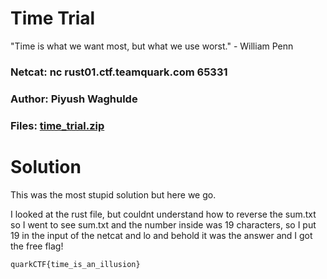 Time Trial
=

"Time is what we want most, but what we use worst." - William Penn

### Netcat: nc rust01.ctf.teamquark.com 65331

### Author: Piyush Waghulde

### Files: [time_trial.zip](./time_trial.zip)

Solution
=

This was the most stupid solution but here we go.

I looked at the rust file, but couldnt understand how to reverse the sum.txt so I went to see sum.txt and the number inside was 19 characters, so I put 19 in the input of the netcat and lo and behold it was the answer and I got the free flag!

`quarkCTF{time_is_an_illusion}`
